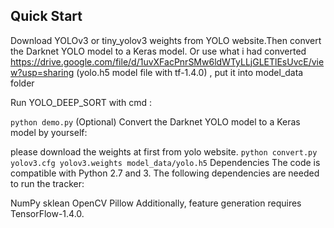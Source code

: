 ## Quick Start
Download YOLOv3 or tiny_yolov3 weights from YOLO website.Then convert the Darknet YOLO model to a Keras model. Or use what i had converted https://drive.google.com/file/d/1uvXFacPnrSMw6ldWTyLLjGLETlEsUvcE/view?usp=sharing (yolo.h5 model file with tf-1.4.0) , put it into model_data folder

Run YOLO_DEEP_SORT with cmd :

```python demo.py```
(Optional) Convert the Darknet YOLO model to a Keras model by yourself:

 please download the weights at first from yolo website. 
 ```python convert.py yolov3.cfg yolov3.weights model_data/yolo.h5```
Dependencies
The code is compatible with Python 2.7 and 3. The following dependencies are needed to run the tracker:

NumPy
sklean
OpenCV
Pillow
Additionally, feature generation requires TensorFlow-1.4.0.
